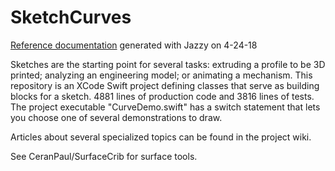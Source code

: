 # SketchCurves
[Reference documentation](http://www.cerandm.com/SketchCurves/ref/) generated with Jazzy on 4-24-18

Sketches are the starting point for several tasks:  extruding a profile to be 3D printed; analyzing an engineering model; or animating a mechanism.  This repository is an XCode Swift project defining classes that serve as building blocks for a sketch.  4881 lines of production code and 3816 lines of tests.  The project executable "CurveDemo.swift" has a switch statement that lets you choose one of several demonstrations to draw.

Articles about several specialized topics can be found in the project wiki.

See CeranPaul/SurfaceCrib for surface tools.


